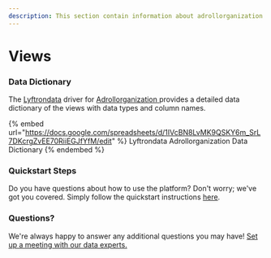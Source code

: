 ```yaml
---
description: This section contain information about adrollorganization connector views information
---
```


# Views

### Data Dictionary

The [Lyftrondata](https://www.lyftrondata.com/) driver for [Adrollorganization](nan/)[ ](https://www.lyftrondata.com/integration/adrollorganization/)provides a detailed data dictionary of the views with data types and column names.

{% embed url="https://docs.google.com/spreadsheets/d/1IVcBN8LvMK9QSKY6m_SrL7DKcrgZvEE70RiiEGJfYfM/edit" %}
Lyftrondata Adrollorganization Data Dictionary
{% endembed %}

### Quickstart Steps

Do you have questions about how to use the platform? Don't worry; we've got you covered. Simply follow the quickstart instructions [here](../README.md).

### Questions? <a href="#questions" id="questions"></a>

We're always happy to answer any additional questions you may have! [Set up a meeting with our data experts.](https://www.lyftrondata.com/book-a-meeting/)


